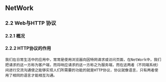 ## NetWork
### 2.2 Web与HTTP 协议

#### 2.2.1 概况
	
#### 2.2.2 HTTP协议的作用
	我们在日常生活中的应用中，常常是使用浏览器向因特网请求或访问页面，在NetWork中，我们把请求的这一方称为客户端，而将响应请求的这一方称之为服务端，而在这两者（不同端系统）间进行交流沟通使之能够实现人们所需要的功能的就是HTTP协议，协议就像语言，只有两者使用了相同的语言才能相互沟通。
	